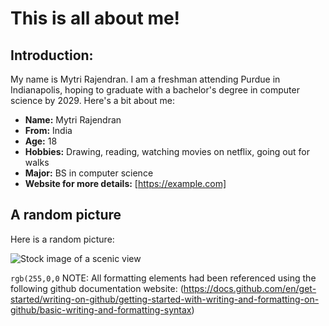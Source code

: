 # This is all about me!

## Introduction:

My name is Mytri Rajendran. I am a freshman attending Purdue in Indianapolis, hoping to graduate with a bachelor's degree in computer science by 2029. Here's a bit about me:

- __Name:__ Mytri Rajendran
- __From:__ India
- __Age:__ 18
- __Hobbies:__ Drawing, reading, watching movies on netflix, going out for walks
- __Major:__ BS in computer science
- __Website for more details:__ [https://example.com]

## A random picture

Here is a random picture:

![Stock image of a scenic view](https://plus.unsplash.com/premium_photo-1668024966086-bd66ba04262f?q=80&w=2692&auto=format&fit=crop&ixlib=rb-4.1.0&ixid=M3wxMjA3fDB8MHxwaG90by1wYWdlfHx8fGVufDB8fHx8fA%3D%3D)

`rgb(255,0,0` NOTE: All formatting elements had been referenced using the following github documentation website: (https://docs.github.com/en/get-started/writing-on-github/getting-started-with-writing-and-formatting-on-github/basic-writing-and-formatting-syntax)
